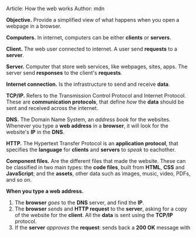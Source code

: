 Article: How the web works
Author: mdn

**Objective.** Provide a simplified view of what happens when you open a webpage
in a browser.

**Computers.** In internet, computers can be either **clients** or **servers**.

**Client.** The web user connected to internet. A user send **requests** to a
**server**.

**Server.** Computer that store web services, like webpages, sites, apps. The
server send **responses** to the client's **requests**.

**Internet connection.** Is the infrastructure to send and receive **data**.

**TCP/IP.** Refers to the Transmission Control Protocol and Internet Protocol.
These are **communication protocols**, that define *how* the **data** should be 
sent and received across the internet.

**DNS.** The Domain Name System, an *address book* for the websites. Whenever 
you type a **web address** in a **browser**, it will look for the website's 
**IP** in the **DNS**.

**HTTP.** The Hypertext Transfer Protocol is an **application protocol**, that
specifies the **language** for **clients** and **servers** to *speak* to 
eachother.

**Component files.** Are the different files that made the website. These can
be classified in two main types: the **code files**, built from **HTML**, 
**CSS** and **JavaScript**; and the **assets**, other data such as images, 
music, video, PDFs, and so on.

**When you type a web address.** 

1. The **browser** *goes* to the **DNS** server, and find the **IP**.
2. The **browser** *sends* and **HTTP request** to the **server**, asking for a
copy of the website for the **client**. All the **data** is sent using the 
**TCP/IP** protocol.
3. If the **server** *approves* the **request**: sends back a **200 OK** message
with  